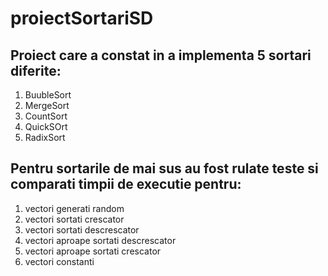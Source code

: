 # proiectSortariSD
<h2>Proiect care a constat in a implementa 5 sortari diferite: </h2>
<ol>
  <li>BuubleSort</li>
  <li>MergeSort</li>
  <li>CountSort</li>
  <li>QuickSOrt</li>
  <li>RadixSort</li>
</ol> 
<h2>Pentru sortarile de mai sus au fost rulate teste si comparati timpii de executie pentru: </h2>
<ol>
  <li>vectori generati random</li>
  <li>vectori sortati crescator</li>
  <li>vectori sortati descrescator</li>
  <li>vectori aproape sortati descrescator</li>
  <li>vectori aproape sortati crescator</li>
  <li>vectori constanti</li>
</ol> 
